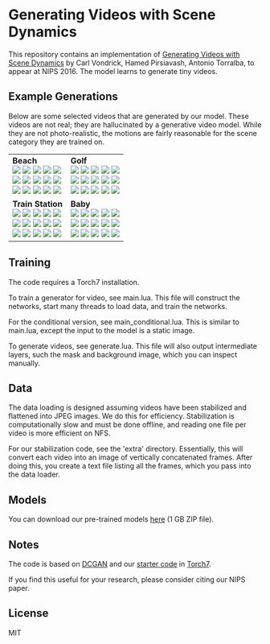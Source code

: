 Generating Videos with Scene Dynamics
=====================================

This repository contains an implementation of [Generating Videos with Scene Dynamics](http://web.mit.edu/vondrick/tinyvideo/) by Carl Vondrick, Hamed Pirsiavash, Antonio Torralba, to appear at NIPS 2016. The model learns to generate tiny videos.

Example Generations
-------------------
Below are some selected videos that are generated by our model. These videos are not real; they are hallucinated by a generative video model. While they are not photo-realistic, the motions are fairly reasonable for the scene category they are trained on.

<table><tr><td>
<strong>Beach</strong><br>
<img src='http://mit.edu/vondrick/tinyvideo/supp/supp/beach/1.gif'>
<img src='http://mit.edu/vondrick/tinyvideo/supp/supp/beach/2.gif'>
<img src='http://mit.edu/vondrick/tinyvideo/supp/supp/beach/3.gif'>
<img src='http://mit.edu/vondrick/tinyvideo/supp/supp/beach/4.gif'>
<img src='http://mit.edu/vondrick/tinyvideo/supp/supp/beach/5.gif'><br>
<img src='http://mit.edu/vondrick/tinyvideo/supp/supp/beach/6.gif'>
<img src='http://mit.edu/vondrick/tinyvideo/supp/supp/beach/7.gif'>
<img src='http://mit.edu/vondrick/tinyvideo/supp/supp/beach/8.gif'>
<img src='http://mit.edu/vondrick/tinyvideo/supp/supp/beach/9.gif'>
<img src='http://mit.edu/vondrick/tinyvideo/supp/supp/beach/10.gif'><br>
<img src='http://mit.edu/vondrick/tinyvideo/supp/supp/beach/11.gif'>
<img src='http://mit.edu/vondrick/tinyvideo/supp/supp/beach/12.gif'>
<img src='http://mit.edu/vondrick/tinyvideo/supp/supp/beach/13.gif'>
<img src='http://mit.edu/vondrick/tinyvideo/supp/supp/beach/14.gif'>
<img src='http://mit.edu/vondrick/tinyvideo/supp/supp/beach/15.gif'>
</td><td>
<strong>Golf</strong><br>
<img src='http://mit.edu/vondrick/tinyvideo/supp/supp/golf/1.gif'>
<img src='http://mit.edu/vondrick/tinyvideo/supp/supp/golf/2.gif'>
<img src='http://mit.edu/vondrick/tinyvideo/supp/supp/golf/3.gif'>
<img src='http://mit.edu/vondrick/tinyvideo/supp/supp/golf/4.gif'>
<img src='http://mit.edu/vondrick/tinyvideo/supp/supp/golf/5.gif'><br>
<img src='http://mit.edu/vondrick/tinyvideo/supp/supp/golf/6.gif'>
<img src='http://mit.edu/vondrick/tinyvideo/supp/supp/golf/7.gif'>
<img src='http://mit.edu/vondrick/tinyvideo/supp/supp/golf/8.gif'>
<img src='http://mit.edu/vondrick/tinyvideo/supp/supp/golf/9.gif'>
<img src='http://mit.edu/vondrick/tinyvideo/supp/supp/golf/10.gif'><br>
<img src='http://mit.edu/vondrick/tinyvideo/supp/supp/golf/11.gif'>
<img src='http://mit.edu/vondrick/tinyvideo/supp/supp/golf/12.gif'>
<img src='http://mit.edu/vondrick/tinyvideo/supp/supp/golf/13.gif'>
<img src='http://mit.edu/vondrick/tinyvideo/supp/supp/golf/14.gif'>
<img src='http://mit.edu/vondrick/tinyvideo/supp/supp/golf/15.gif'>
</td></tr><tr><td>
<strong>Train Station</strong><br>
<img src='http://mit.edu/vondrick/tinyvideo/supp/supp/train_station/1.gif'>
<img src='http://mit.edu/vondrick/tinyvideo/supp/supp/train_station/2.gif'>
<img src='http://mit.edu/vondrick/tinyvideo/supp/supp/train_station/3.gif'>
<img src='http://mit.edu/vondrick/tinyvideo/supp/supp/train_station/4.gif'>
<img src='http://mit.edu/vondrick/tinyvideo/supp/supp/train_station/5.gif'><br>
<img src='http://mit.edu/vondrick/tinyvideo/supp/supp/train_station/6.gif'>
<img src='http://mit.edu/vondrick/tinyvideo/supp/supp/train_station/7.gif'>
<img src='http://mit.edu/vondrick/tinyvideo/supp/supp/train_station/8.gif'>
<img src='http://mit.edu/vondrick/tinyvideo/supp/supp/train_station/9.gif'>
<img src='http://mit.edu/vondrick/tinyvideo/supp/supp/train_station/10.gif'><br>
<img src='http://mit.edu/vondrick/tinyvideo/supp/supp/train_station/11.gif'>
<img src='http://mit.edu/vondrick/tinyvideo/supp/supp/train_station/12.gif'>
<img src='http://mit.edu/vondrick/tinyvideo/supp/supp/train_station/13.gif'>
<img src='http://mit.edu/vondrick/tinyvideo/supp/supp/train_station/14.gif'>
<img src='http://mit.edu/vondrick/tinyvideo/supp/supp/train_station/15.gif'>
</td><td>
<strong>Baby</strong><br>
<img src='http://mit.edu/vondrick/tinyvideo/supp/supp/hospital/1.gif'>
<img src='http://mit.edu/vondrick/tinyvideo/supp/supp/hospital/2.gif'>
<img src='http://mit.edu/vondrick/tinyvideo/supp/supp/hospital/3.gif'>
<img src='http://mit.edu/vondrick/tinyvideo/supp/supp/hospital/4.gif'>
<img src='http://mit.edu/vondrick/tinyvideo/supp/supp/hospital/5.gif'><br>
<img src='http://mit.edu/vondrick/tinyvideo/supp/supp/hospital/6.gif'>
<img src='http://mit.edu/vondrick/tinyvideo/supp/supp/hospital/7.gif'>
<img src='http://mit.edu/vondrick/tinyvideo/supp/supp/hospital/8.gif'>
<img src='http://mit.edu/vondrick/tinyvideo/supp/supp/hospital/9.gif'>
<img src='http://mit.edu/vondrick/tinyvideo/supp/supp/hospital/10.gif'><br>
<img src='http://mit.edu/vondrick/tinyvideo/supp/supp/hospital/11.gif'>
<img src='http://mit.edu/vondrick/tinyvideo/supp/supp/hospital/12.gif'>
<img src='http://mit.edu/vondrick/tinyvideo/supp/supp/hospital/13.gif'>
<img src='http://mit.edu/vondrick/tinyvideo/supp/supp/hospital/14.gif'>
<img src='http://mit.edu/vondrick/tinyvideo/supp/supp/hospital/15.gif'>
</td></tr></table>



Training
--------

The code requires a Torch7 installation. 

To train a generator for video, see main.lua. This file will construct the networks, start many threads to load data, and train the networks.

For the conditional version, see main_conditional.lua. This is similar to main.lua, except the input to the model is a static image.

To generate videos, see generate.lua. This file will also output intermediate layers,
such the mask and background image, which you can inspect manually.

Data
----
The data loading is designed assuming videos have been stabilized and flattened
into JPEG images. We do this for efficiency. Stabilization is computationally slow and
must be done offline, and reading one file per video is more efficient on NFS.

For our stabilization code, see the 'extra' directory.
Essentially, this will convert each video into an image of vertically
concatenated frames. After doing this, you create a text file listing
all the frames, which you pass into the data loader.

Models
------
You can download our pre-trained models [here](https://drive.google.com/file/d/0B-xMJ5CYz_F9QS1BTE5yWl9aUWs/view?usp=sharing) (1 GB ZIP file).

Notes
-----
The code is based on [DCGAN](https://github.com/soumith/dcgan.torch) and our [starter code](https://github.com/cvondrick/torch-starter) in [Torch7](https://github.com/torch/torch7).

If you find this useful for your research, please consider citing our NIPS
paper.

License
-------
MIT
